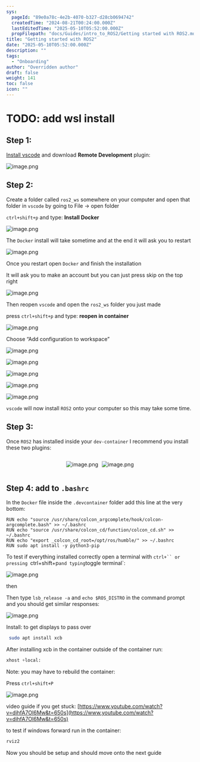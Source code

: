 ```yaml
---
sys:
  pageId: "89e0a78c-4e2b-4070-b327-d28cb0694742"
  createdTime: "2024-08-21T00:24:00.000Z"
  lastEditedTime: "2025-05-10T05:52:00.000Z"
  propFilepath: "docs/Guides/intro_to_ROS2/Getting started with ROS2.md"
title: "Getting started with ROS2"
date: "2025-05-10T05:52:00.000Z"
description: ""
tags:
  - "Onboarding"
author: "Overridden author"
draft: false
weight: 141
toc: false
icon: ""
---
```


# TODO: add wsl install

## Step 1:

[Install vscode](https://code.visualstudio.com/download) and download **Remote Development** plugin:

![image.png](https://prod-files-secure.s3.us-west-2.amazonaws.com/d518164a-d88e-44d1-a4ee-3adb3bd8bce0/efb52993-1881-4a40-b95e-6f020334f022/image.png?X-Amz-Algorithm=AWS4-HMAC-SHA256&X-Amz-Content-Sha256=UNSIGNED-PAYLOAD&X-Amz-Credential=ASIAZI2LB466QIGUHKFV%2F20250516%2Fus-west-2%2Fs3%2Faws4_request&X-Amz-Date=20250516T150833Z&X-Amz-Expires=3600&X-Amz-Security-Token=IQoJb3JpZ2luX2VjEI%2F%2F%2F%2F%2F%2F%2F%2F%2F%2F%2FwEaCXVzLXdlc3QtMiJHMEUCIFPN9E0XgcFQQuu6%2FTmCj2ZpiIB3lHcb%2FaVDR9CrdR0aAiEAsr4fY2EtG%2FiafNACH62Xe1bhUeQ1snQr0FFO7B2W%2BD8q%2FwMISBAAGgw2Mzc0MjMxODM4MDUiDPFgRKYjUGM%2F4HdxTCrcA9xj4TcBDutQzYli3uSK3OYeFJRDcm9RdqEbohnXPe%2BaVIpPuF0%2F7fTdxynQJ%2Fb9UXA%2BtTmdxNqI5aU7eNFq5AkDKR1N%2FLO72PzJUoP7li7f9%2F940c7pNxvZm758yfcqr7t7vy3dGmPErbK3h%2B5QTkyqgkC6%2BG4uXEQalfxBiZEEKaWwUQa5uT8eNKWHQqa%2B0M6nqQY8JfPmhFX%2Faihb5xc1ckyFc6IpSieWburVEr87u1Rz8vvl8349Ev0oIkZDcHRmDHnD%2F9IznKtelRRmIiPKFAYTdKvSHraLyIJ7gd%2FXeUbSP0Q2cBWuOBfGcOD28sshBJ4OcNKJ5M%2BDwMg9q5%2BNNxtoCVKLKcQ4h3VYz3ipvB6%2BEUxhTbMQIllH7jR4VLvasZJqqc4InPYSH7Wv9znVMC%2BvT69PZ4tbcXLHb9S9YNlZj67y0VQ1X6R0P67N2dFVBi1JjAzBLPNQpQjOulfy11%2B5cAReyW%2FdcFfgrC4asFI7YonId8%2B6FwNXoCCnZn1Bi8wVM5YhFbq91qgH8jmswoL4DIuAQdoNIy7jb8ezh2U%2FdStJ8p%2F%2F0YMTLaWXIhXmPp1fn2TLAHHhv%2B8PmWdPQ62VUwaq7FzO6N%2FmAYSRJc1FoGPQP4WbnVN%2BMNiancEGOqUBkIYDqkH9K6fM2vH2cy4k6%2F7awMlzR2YKst%2FfbI7M0Z%2B31yoTIT8icQu%2BB8JuGfKA6IVl2K2QzrV51UB3KjwFQ%2BXMVwy%2FwlqIDZjUCA2nSaNPXxT%2Fwy1T5Ju%2B5bxVJrRW2l2qGmLZOq7VLlro2HBieDM6CpejoL4EfzrWrgoazk4%2F1CRaFI7F%2BTVmT9QebnWnbQELRE9pyQevq%2BLLu%2FGBrA528NsM&X-Amz-Signature=d1d7e472e8954551d83a2692235a33562270adf5b135ea5c4b466e9e1b32ce7a&X-Amz-SignedHeaders=host&x-id=GetObject)

## Step 2:

Create a folder called `ros2_ws` somewhere on your computer and open that folder in `vscode` by going to File → open folder 

`ctrl+shift+p` and type: **Install Docker**

![image.png](https://prod-files-secure.s3.us-west-2.amazonaws.com/d518164a-d88e-44d1-a4ee-3adb3bd8bce0/2269dc0e-1cd5-47ff-bceb-c04ad9b2eab0/image.png?X-Amz-Algorithm=AWS4-HMAC-SHA256&X-Amz-Content-Sha256=UNSIGNED-PAYLOAD&X-Amz-Credential=ASIAZI2LB466QIGUHKFV%2F20250516%2Fus-west-2%2Fs3%2Faws4_request&X-Amz-Date=20250516T150833Z&X-Amz-Expires=3600&X-Amz-Security-Token=IQoJb3JpZ2luX2VjEI%2F%2F%2F%2F%2F%2F%2F%2F%2F%2F%2FwEaCXVzLXdlc3QtMiJHMEUCIFPN9E0XgcFQQuu6%2FTmCj2ZpiIB3lHcb%2FaVDR9CrdR0aAiEAsr4fY2EtG%2FiafNACH62Xe1bhUeQ1snQr0FFO7B2W%2BD8q%2FwMISBAAGgw2Mzc0MjMxODM4MDUiDPFgRKYjUGM%2F4HdxTCrcA9xj4TcBDutQzYli3uSK3OYeFJRDcm9RdqEbohnXPe%2BaVIpPuF0%2F7fTdxynQJ%2Fb9UXA%2BtTmdxNqI5aU7eNFq5AkDKR1N%2FLO72PzJUoP7li7f9%2F940c7pNxvZm758yfcqr7t7vy3dGmPErbK3h%2B5QTkyqgkC6%2BG4uXEQalfxBiZEEKaWwUQa5uT8eNKWHQqa%2B0M6nqQY8JfPmhFX%2Faihb5xc1ckyFc6IpSieWburVEr87u1Rz8vvl8349Ev0oIkZDcHRmDHnD%2F9IznKtelRRmIiPKFAYTdKvSHraLyIJ7gd%2FXeUbSP0Q2cBWuOBfGcOD28sshBJ4OcNKJ5M%2BDwMg9q5%2BNNxtoCVKLKcQ4h3VYz3ipvB6%2BEUxhTbMQIllH7jR4VLvasZJqqc4InPYSH7Wv9znVMC%2BvT69PZ4tbcXLHb9S9YNlZj67y0VQ1X6R0P67N2dFVBi1JjAzBLPNQpQjOulfy11%2B5cAReyW%2FdcFfgrC4asFI7YonId8%2B6FwNXoCCnZn1Bi8wVM5YhFbq91qgH8jmswoL4DIuAQdoNIy7jb8ezh2U%2FdStJ8p%2F%2F0YMTLaWXIhXmPp1fn2TLAHHhv%2B8PmWdPQ62VUwaq7FzO6N%2FmAYSRJc1FoGPQP4WbnVN%2BMNiancEGOqUBkIYDqkH9K6fM2vH2cy4k6%2F7awMlzR2YKst%2FfbI7M0Z%2B31yoTIT8icQu%2BB8JuGfKA6IVl2K2QzrV51UB3KjwFQ%2BXMVwy%2FwlqIDZjUCA2nSaNPXxT%2Fwy1T5Ju%2B5bxVJrRW2l2qGmLZOq7VLlro2HBieDM6CpejoL4EfzrWrgoazk4%2F1CRaFI7F%2BTVmT9QebnWnbQELRE9pyQevq%2BLLu%2FGBrA528NsM&X-Amz-Signature=0c4e5fe192f54c1328c8d72cbccd132c22cf3cb1d16463aca8b55cffad96817f&X-Amz-SignedHeaders=host&x-id=GetObject)

The `Docker` install will take sometime and at the end it will ask you to restart

![image.png](https://prod-files-secure.s3.us-west-2.amazonaws.com/d518164a-d88e-44d1-a4ee-3adb3bd8bce0/ed233f78-be33-4b1f-b89c-9c346c0e961e/image.png?X-Amz-Algorithm=AWS4-HMAC-SHA256&X-Amz-Content-Sha256=UNSIGNED-PAYLOAD&X-Amz-Credential=ASIAZI2LB466QIGUHKFV%2F20250516%2Fus-west-2%2Fs3%2Faws4_request&X-Amz-Date=20250516T150833Z&X-Amz-Expires=3600&X-Amz-Security-Token=IQoJb3JpZ2luX2VjEI%2F%2F%2F%2F%2F%2F%2F%2F%2F%2F%2FwEaCXVzLXdlc3QtMiJHMEUCIFPN9E0XgcFQQuu6%2FTmCj2ZpiIB3lHcb%2FaVDR9CrdR0aAiEAsr4fY2EtG%2FiafNACH62Xe1bhUeQ1snQr0FFO7B2W%2BD8q%2FwMISBAAGgw2Mzc0MjMxODM4MDUiDPFgRKYjUGM%2F4HdxTCrcA9xj4TcBDutQzYli3uSK3OYeFJRDcm9RdqEbohnXPe%2BaVIpPuF0%2F7fTdxynQJ%2Fb9UXA%2BtTmdxNqI5aU7eNFq5AkDKR1N%2FLO72PzJUoP7li7f9%2F940c7pNxvZm758yfcqr7t7vy3dGmPErbK3h%2B5QTkyqgkC6%2BG4uXEQalfxBiZEEKaWwUQa5uT8eNKWHQqa%2B0M6nqQY8JfPmhFX%2Faihb5xc1ckyFc6IpSieWburVEr87u1Rz8vvl8349Ev0oIkZDcHRmDHnD%2F9IznKtelRRmIiPKFAYTdKvSHraLyIJ7gd%2FXeUbSP0Q2cBWuOBfGcOD28sshBJ4OcNKJ5M%2BDwMg9q5%2BNNxtoCVKLKcQ4h3VYz3ipvB6%2BEUxhTbMQIllH7jR4VLvasZJqqc4InPYSH7Wv9znVMC%2BvT69PZ4tbcXLHb9S9YNlZj67y0VQ1X6R0P67N2dFVBi1JjAzBLPNQpQjOulfy11%2B5cAReyW%2FdcFfgrC4asFI7YonId8%2B6FwNXoCCnZn1Bi8wVM5YhFbq91qgH8jmswoL4DIuAQdoNIy7jb8ezh2U%2FdStJ8p%2F%2F0YMTLaWXIhXmPp1fn2TLAHHhv%2B8PmWdPQ62VUwaq7FzO6N%2FmAYSRJc1FoGPQP4WbnVN%2BMNiancEGOqUBkIYDqkH9K6fM2vH2cy4k6%2F7awMlzR2YKst%2FfbI7M0Z%2B31yoTIT8icQu%2BB8JuGfKA6IVl2K2QzrV51UB3KjwFQ%2BXMVwy%2FwlqIDZjUCA2nSaNPXxT%2Fwy1T5Ju%2B5bxVJrRW2l2qGmLZOq7VLlro2HBieDM6CpejoL4EfzrWrgoazk4%2F1CRaFI7F%2BTVmT9QebnWnbQELRE9pyQevq%2BLLu%2FGBrA528NsM&X-Amz-Signature=574217218c36df4a23bed8227967740da63ba1cd284bf005b7315b7d3aa091ee&X-Amz-SignedHeaders=host&x-id=GetObject)

Once you restart open `Docker` and finish the installation

It will ask you to make an account but you can just press skip on the top right

![image.png](https://prod-files-secure.s3.us-west-2.amazonaws.com/d518164a-d88e-44d1-a4ee-3adb3bd8bce0/21010ad9-1659-4fd9-9f59-9932a09b2a3d/image.png?X-Amz-Algorithm=AWS4-HMAC-SHA256&X-Amz-Content-Sha256=UNSIGNED-PAYLOAD&X-Amz-Credential=ASIAZI2LB466QIGUHKFV%2F20250516%2Fus-west-2%2Fs3%2Faws4_request&X-Amz-Date=20250516T150833Z&X-Amz-Expires=3600&X-Amz-Security-Token=IQoJb3JpZ2luX2VjEI%2F%2F%2F%2F%2F%2F%2F%2F%2F%2F%2FwEaCXVzLXdlc3QtMiJHMEUCIFPN9E0XgcFQQuu6%2FTmCj2ZpiIB3lHcb%2FaVDR9CrdR0aAiEAsr4fY2EtG%2FiafNACH62Xe1bhUeQ1snQr0FFO7B2W%2BD8q%2FwMISBAAGgw2Mzc0MjMxODM4MDUiDPFgRKYjUGM%2F4HdxTCrcA9xj4TcBDutQzYli3uSK3OYeFJRDcm9RdqEbohnXPe%2BaVIpPuF0%2F7fTdxynQJ%2Fb9UXA%2BtTmdxNqI5aU7eNFq5AkDKR1N%2FLO72PzJUoP7li7f9%2F940c7pNxvZm758yfcqr7t7vy3dGmPErbK3h%2B5QTkyqgkC6%2BG4uXEQalfxBiZEEKaWwUQa5uT8eNKWHQqa%2B0M6nqQY8JfPmhFX%2Faihb5xc1ckyFc6IpSieWburVEr87u1Rz8vvl8349Ev0oIkZDcHRmDHnD%2F9IznKtelRRmIiPKFAYTdKvSHraLyIJ7gd%2FXeUbSP0Q2cBWuOBfGcOD28sshBJ4OcNKJ5M%2BDwMg9q5%2BNNxtoCVKLKcQ4h3VYz3ipvB6%2BEUxhTbMQIllH7jR4VLvasZJqqc4InPYSH7Wv9znVMC%2BvT69PZ4tbcXLHb9S9YNlZj67y0VQ1X6R0P67N2dFVBi1JjAzBLPNQpQjOulfy11%2B5cAReyW%2FdcFfgrC4asFI7YonId8%2B6FwNXoCCnZn1Bi8wVM5YhFbq91qgH8jmswoL4DIuAQdoNIy7jb8ezh2U%2FdStJ8p%2F%2F0YMTLaWXIhXmPp1fn2TLAHHhv%2B8PmWdPQ62VUwaq7FzO6N%2FmAYSRJc1FoGPQP4WbnVN%2BMNiancEGOqUBkIYDqkH9K6fM2vH2cy4k6%2F7awMlzR2YKst%2FfbI7M0Z%2B31yoTIT8icQu%2BB8JuGfKA6IVl2K2QzrV51UB3KjwFQ%2BXMVwy%2FwlqIDZjUCA2nSaNPXxT%2Fwy1T5Ju%2B5bxVJrRW2l2qGmLZOq7VLlro2HBieDM6CpejoL4EfzrWrgoazk4%2F1CRaFI7F%2BTVmT9QebnWnbQELRE9pyQevq%2BLLu%2FGBrA528NsM&X-Amz-Signature=836a2418012ee37ff1eb199a7f30db96e5b91ed66b538d673bb18a9166169933&X-Amz-SignedHeaders=host&x-id=GetObject)

Then reopen `vscode` and open the `ros2_ws` folder you just made

press `ctrl+shift+p` and type: **reopen in container**

![image.png](https://prod-files-secure.s3.us-west-2.amazonaws.com/d518164a-d88e-44d1-a4ee-3adb3bd8bce0/4e93b8c2-41ad-488c-8095-c74205196118/image.png?X-Amz-Algorithm=AWS4-HMAC-SHA256&X-Amz-Content-Sha256=UNSIGNED-PAYLOAD&X-Amz-Credential=ASIAZI2LB466QIGUHKFV%2F20250516%2Fus-west-2%2Fs3%2Faws4_request&X-Amz-Date=20250516T150833Z&X-Amz-Expires=3600&X-Amz-Security-Token=IQoJb3JpZ2luX2VjEI%2F%2F%2F%2F%2F%2F%2F%2F%2F%2F%2FwEaCXVzLXdlc3QtMiJHMEUCIFPN9E0XgcFQQuu6%2FTmCj2ZpiIB3lHcb%2FaVDR9CrdR0aAiEAsr4fY2EtG%2FiafNACH62Xe1bhUeQ1snQr0FFO7B2W%2BD8q%2FwMISBAAGgw2Mzc0MjMxODM4MDUiDPFgRKYjUGM%2F4HdxTCrcA9xj4TcBDutQzYli3uSK3OYeFJRDcm9RdqEbohnXPe%2BaVIpPuF0%2F7fTdxynQJ%2Fb9UXA%2BtTmdxNqI5aU7eNFq5AkDKR1N%2FLO72PzJUoP7li7f9%2F940c7pNxvZm758yfcqr7t7vy3dGmPErbK3h%2B5QTkyqgkC6%2BG4uXEQalfxBiZEEKaWwUQa5uT8eNKWHQqa%2B0M6nqQY8JfPmhFX%2Faihb5xc1ckyFc6IpSieWburVEr87u1Rz8vvl8349Ev0oIkZDcHRmDHnD%2F9IznKtelRRmIiPKFAYTdKvSHraLyIJ7gd%2FXeUbSP0Q2cBWuOBfGcOD28sshBJ4OcNKJ5M%2BDwMg9q5%2BNNxtoCVKLKcQ4h3VYz3ipvB6%2BEUxhTbMQIllH7jR4VLvasZJqqc4InPYSH7Wv9znVMC%2BvT69PZ4tbcXLHb9S9YNlZj67y0VQ1X6R0P67N2dFVBi1JjAzBLPNQpQjOulfy11%2B5cAReyW%2FdcFfgrC4asFI7YonId8%2B6FwNXoCCnZn1Bi8wVM5YhFbq91qgH8jmswoL4DIuAQdoNIy7jb8ezh2U%2FdStJ8p%2F%2F0YMTLaWXIhXmPp1fn2TLAHHhv%2B8PmWdPQ62VUwaq7FzO6N%2FmAYSRJc1FoGPQP4WbnVN%2BMNiancEGOqUBkIYDqkH9K6fM2vH2cy4k6%2F7awMlzR2YKst%2FfbI7M0Z%2B31yoTIT8icQu%2BB8JuGfKA6IVl2K2QzrV51UB3KjwFQ%2BXMVwy%2FwlqIDZjUCA2nSaNPXxT%2Fwy1T5Ju%2B5bxVJrRW2l2qGmLZOq7VLlro2HBieDM6CpejoL4EfzrWrgoazk4%2F1CRaFI7F%2BTVmT9QebnWnbQELRE9pyQevq%2BLLu%2FGBrA528NsM&X-Amz-Signature=ebd3a539dc626c547f2244dda0419e51b20f65bbdd3347c4b2533796889ebaf8&X-Amz-SignedHeaders=host&x-id=GetObject)

Choose “Add configuration to workspace”

![image.png](https://prod-files-secure.s3.us-west-2.amazonaws.com/d518164a-d88e-44d1-a4ee-3adb3bd8bce0/9560b282-5060-4989-ba37-97e7b2c22476/image.png?X-Amz-Algorithm=AWS4-HMAC-SHA256&X-Amz-Content-Sha256=UNSIGNED-PAYLOAD&X-Amz-Credential=ASIAZI2LB466QIGUHKFV%2F20250516%2Fus-west-2%2Fs3%2Faws4_request&X-Amz-Date=20250516T150833Z&X-Amz-Expires=3600&X-Amz-Security-Token=IQoJb3JpZ2luX2VjEI%2F%2F%2F%2F%2F%2F%2F%2F%2F%2F%2FwEaCXVzLXdlc3QtMiJHMEUCIFPN9E0XgcFQQuu6%2FTmCj2ZpiIB3lHcb%2FaVDR9CrdR0aAiEAsr4fY2EtG%2FiafNACH62Xe1bhUeQ1snQr0FFO7B2W%2BD8q%2FwMISBAAGgw2Mzc0MjMxODM4MDUiDPFgRKYjUGM%2F4HdxTCrcA9xj4TcBDutQzYli3uSK3OYeFJRDcm9RdqEbohnXPe%2BaVIpPuF0%2F7fTdxynQJ%2Fb9UXA%2BtTmdxNqI5aU7eNFq5AkDKR1N%2FLO72PzJUoP7li7f9%2F940c7pNxvZm758yfcqr7t7vy3dGmPErbK3h%2B5QTkyqgkC6%2BG4uXEQalfxBiZEEKaWwUQa5uT8eNKWHQqa%2B0M6nqQY8JfPmhFX%2Faihb5xc1ckyFc6IpSieWburVEr87u1Rz8vvl8349Ev0oIkZDcHRmDHnD%2F9IznKtelRRmIiPKFAYTdKvSHraLyIJ7gd%2FXeUbSP0Q2cBWuOBfGcOD28sshBJ4OcNKJ5M%2BDwMg9q5%2BNNxtoCVKLKcQ4h3VYz3ipvB6%2BEUxhTbMQIllH7jR4VLvasZJqqc4InPYSH7Wv9znVMC%2BvT69PZ4tbcXLHb9S9YNlZj67y0VQ1X6R0P67N2dFVBi1JjAzBLPNQpQjOulfy11%2B5cAReyW%2FdcFfgrC4asFI7YonId8%2B6FwNXoCCnZn1Bi8wVM5YhFbq91qgH8jmswoL4DIuAQdoNIy7jb8ezh2U%2FdStJ8p%2F%2F0YMTLaWXIhXmPp1fn2TLAHHhv%2B8PmWdPQ62VUwaq7FzO6N%2FmAYSRJc1FoGPQP4WbnVN%2BMNiancEGOqUBkIYDqkH9K6fM2vH2cy4k6%2F7awMlzR2YKst%2FfbI7M0Z%2B31yoTIT8icQu%2BB8JuGfKA6IVl2K2QzrV51UB3KjwFQ%2BXMVwy%2FwlqIDZjUCA2nSaNPXxT%2Fwy1T5Ju%2B5bxVJrRW2l2qGmLZOq7VLlro2HBieDM6CpejoL4EfzrWrgoazk4%2F1CRaFI7F%2BTVmT9QebnWnbQELRE9pyQevq%2BLLu%2FGBrA528NsM&X-Amz-Signature=04351e095bad41f5b56255850e528ac64f9cda08419afb8ce56fd6d8cfaed6d8&X-Amz-SignedHeaders=host&x-id=GetObject)

![image.png](https://prod-files-secure.s3.us-west-2.amazonaws.com/d518164a-d88e-44d1-a4ee-3adb3bd8bce0/2ee63f81-886b-48e8-a553-dc6e5eac99e4/image.png?X-Amz-Algorithm=AWS4-HMAC-SHA256&X-Amz-Content-Sha256=UNSIGNED-PAYLOAD&X-Amz-Credential=ASIAZI2LB466QIGUHKFV%2F20250516%2Fus-west-2%2Fs3%2Faws4_request&X-Amz-Date=20250516T150833Z&X-Amz-Expires=3600&X-Amz-Security-Token=IQoJb3JpZ2luX2VjEI%2F%2F%2F%2F%2F%2F%2F%2F%2F%2F%2FwEaCXVzLXdlc3QtMiJHMEUCIFPN9E0XgcFQQuu6%2FTmCj2ZpiIB3lHcb%2FaVDR9CrdR0aAiEAsr4fY2EtG%2FiafNACH62Xe1bhUeQ1snQr0FFO7B2W%2BD8q%2FwMISBAAGgw2Mzc0MjMxODM4MDUiDPFgRKYjUGM%2F4HdxTCrcA9xj4TcBDutQzYli3uSK3OYeFJRDcm9RdqEbohnXPe%2BaVIpPuF0%2F7fTdxynQJ%2Fb9UXA%2BtTmdxNqI5aU7eNFq5AkDKR1N%2FLO72PzJUoP7li7f9%2F940c7pNxvZm758yfcqr7t7vy3dGmPErbK3h%2B5QTkyqgkC6%2BG4uXEQalfxBiZEEKaWwUQa5uT8eNKWHQqa%2B0M6nqQY8JfPmhFX%2Faihb5xc1ckyFc6IpSieWburVEr87u1Rz8vvl8349Ev0oIkZDcHRmDHnD%2F9IznKtelRRmIiPKFAYTdKvSHraLyIJ7gd%2FXeUbSP0Q2cBWuOBfGcOD28sshBJ4OcNKJ5M%2BDwMg9q5%2BNNxtoCVKLKcQ4h3VYz3ipvB6%2BEUxhTbMQIllH7jR4VLvasZJqqc4InPYSH7Wv9znVMC%2BvT69PZ4tbcXLHb9S9YNlZj67y0VQ1X6R0P67N2dFVBi1JjAzBLPNQpQjOulfy11%2B5cAReyW%2FdcFfgrC4asFI7YonId8%2B6FwNXoCCnZn1Bi8wVM5YhFbq91qgH8jmswoL4DIuAQdoNIy7jb8ezh2U%2FdStJ8p%2F%2F0YMTLaWXIhXmPp1fn2TLAHHhv%2B8PmWdPQ62VUwaq7FzO6N%2FmAYSRJc1FoGPQP4WbnVN%2BMNiancEGOqUBkIYDqkH9K6fM2vH2cy4k6%2F7awMlzR2YKst%2FfbI7M0Z%2B31yoTIT8icQu%2BB8JuGfKA6IVl2K2QzrV51UB3KjwFQ%2BXMVwy%2FwlqIDZjUCA2nSaNPXxT%2Fwy1T5Ju%2B5bxVJrRW2l2qGmLZOq7VLlro2HBieDM6CpejoL4EfzrWrgoazk4%2F1CRaFI7F%2BTVmT9QebnWnbQELRE9pyQevq%2BLLu%2FGBrA528NsM&X-Amz-Signature=de37043243918ae8c04c15d2c7a0ab45150b19a72ce19326c24bd7a2510d1e81&X-Amz-SignedHeaders=host&x-id=GetObject)

![image.png](https://prod-files-secure.s3.us-west-2.amazonaws.com/d518164a-d88e-44d1-a4ee-3adb3bd8bce0/ae1580b2-b048-407e-aed9-b584224a7a04/image.png?X-Amz-Algorithm=AWS4-HMAC-SHA256&X-Amz-Content-Sha256=UNSIGNED-PAYLOAD&X-Amz-Credential=ASIAZI2LB466QIGUHKFV%2F20250516%2Fus-west-2%2Fs3%2Faws4_request&X-Amz-Date=20250516T150833Z&X-Amz-Expires=3600&X-Amz-Security-Token=IQoJb3JpZ2luX2VjEI%2F%2F%2F%2F%2F%2F%2F%2F%2F%2F%2FwEaCXVzLXdlc3QtMiJHMEUCIFPN9E0XgcFQQuu6%2FTmCj2ZpiIB3lHcb%2FaVDR9CrdR0aAiEAsr4fY2EtG%2FiafNACH62Xe1bhUeQ1snQr0FFO7B2W%2BD8q%2FwMISBAAGgw2Mzc0MjMxODM4MDUiDPFgRKYjUGM%2F4HdxTCrcA9xj4TcBDutQzYli3uSK3OYeFJRDcm9RdqEbohnXPe%2BaVIpPuF0%2F7fTdxynQJ%2Fb9UXA%2BtTmdxNqI5aU7eNFq5AkDKR1N%2FLO72PzJUoP7li7f9%2F940c7pNxvZm758yfcqr7t7vy3dGmPErbK3h%2B5QTkyqgkC6%2BG4uXEQalfxBiZEEKaWwUQa5uT8eNKWHQqa%2B0M6nqQY8JfPmhFX%2Faihb5xc1ckyFc6IpSieWburVEr87u1Rz8vvl8349Ev0oIkZDcHRmDHnD%2F9IznKtelRRmIiPKFAYTdKvSHraLyIJ7gd%2FXeUbSP0Q2cBWuOBfGcOD28sshBJ4OcNKJ5M%2BDwMg9q5%2BNNxtoCVKLKcQ4h3VYz3ipvB6%2BEUxhTbMQIllH7jR4VLvasZJqqc4InPYSH7Wv9znVMC%2BvT69PZ4tbcXLHb9S9YNlZj67y0VQ1X6R0P67N2dFVBi1JjAzBLPNQpQjOulfy11%2B5cAReyW%2FdcFfgrC4asFI7YonId8%2B6FwNXoCCnZn1Bi8wVM5YhFbq91qgH8jmswoL4DIuAQdoNIy7jb8ezh2U%2FdStJ8p%2F%2F0YMTLaWXIhXmPp1fn2TLAHHhv%2B8PmWdPQ62VUwaq7FzO6N%2FmAYSRJc1FoGPQP4WbnVN%2BMNiancEGOqUBkIYDqkH9K6fM2vH2cy4k6%2F7awMlzR2YKst%2FfbI7M0Z%2B31yoTIT8icQu%2BB8JuGfKA6IVl2K2QzrV51UB3KjwFQ%2BXMVwy%2FwlqIDZjUCA2nSaNPXxT%2Fwy1T5Ju%2B5bxVJrRW2l2qGmLZOq7VLlro2HBieDM6CpejoL4EfzrWrgoazk4%2F1CRaFI7F%2BTVmT9QebnWnbQELRE9pyQevq%2BLLu%2FGBrA528NsM&X-Amz-Signature=dec2e78260f6a20c7a632a994e9345426e6ed9219255c24972ea3ad3e750884a&X-Amz-SignedHeaders=host&x-id=GetObject)

![image.png](https://prod-files-secure.s3.us-west-2.amazonaws.com/d518164a-d88e-44d1-a4ee-3adb3bd8bce0/53255b28-f75e-430f-b9e3-c0ac8577e42b/image.png?X-Amz-Algorithm=AWS4-HMAC-SHA256&X-Amz-Content-Sha256=UNSIGNED-PAYLOAD&X-Amz-Credential=ASIAZI2LB466QIGUHKFV%2F20250516%2Fus-west-2%2Fs3%2Faws4_request&X-Amz-Date=20250516T150833Z&X-Amz-Expires=3600&X-Amz-Security-Token=IQoJb3JpZ2luX2VjEI%2F%2F%2F%2F%2F%2F%2F%2F%2F%2F%2FwEaCXVzLXdlc3QtMiJHMEUCIFPN9E0XgcFQQuu6%2FTmCj2ZpiIB3lHcb%2FaVDR9CrdR0aAiEAsr4fY2EtG%2FiafNACH62Xe1bhUeQ1snQr0FFO7B2W%2BD8q%2FwMISBAAGgw2Mzc0MjMxODM4MDUiDPFgRKYjUGM%2F4HdxTCrcA9xj4TcBDutQzYli3uSK3OYeFJRDcm9RdqEbohnXPe%2BaVIpPuF0%2F7fTdxynQJ%2Fb9UXA%2BtTmdxNqI5aU7eNFq5AkDKR1N%2FLO72PzJUoP7li7f9%2F940c7pNxvZm758yfcqr7t7vy3dGmPErbK3h%2B5QTkyqgkC6%2BG4uXEQalfxBiZEEKaWwUQa5uT8eNKWHQqa%2B0M6nqQY8JfPmhFX%2Faihb5xc1ckyFc6IpSieWburVEr87u1Rz8vvl8349Ev0oIkZDcHRmDHnD%2F9IznKtelRRmIiPKFAYTdKvSHraLyIJ7gd%2FXeUbSP0Q2cBWuOBfGcOD28sshBJ4OcNKJ5M%2BDwMg9q5%2BNNxtoCVKLKcQ4h3VYz3ipvB6%2BEUxhTbMQIllH7jR4VLvasZJqqc4InPYSH7Wv9znVMC%2BvT69PZ4tbcXLHb9S9YNlZj67y0VQ1X6R0P67N2dFVBi1JjAzBLPNQpQjOulfy11%2B5cAReyW%2FdcFfgrC4asFI7YonId8%2B6FwNXoCCnZn1Bi8wVM5YhFbq91qgH8jmswoL4DIuAQdoNIy7jb8ezh2U%2FdStJ8p%2F%2F0YMTLaWXIhXmPp1fn2TLAHHhv%2B8PmWdPQ62VUwaq7FzO6N%2FmAYSRJc1FoGPQP4WbnVN%2BMNiancEGOqUBkIYDqkH9K6fM2vH2cy4k6%2F7awMlzR2YKst%2FfbI7M0Z%2B31yoTIT8icQu%2BB8JuGfKA6IVl2K2QzrV51UB3KjwFQ%2BXMVwy%2FwlqIDZjUCA2nSaNPXxT%2Fwy1T5Ju%2B5bxVJrRW2l2qGmLZOq7VLlro2HBieDM6CpejoL4EfzrWrgoazk4%2F1CRaFI7F%2BTVmT9QebnWnbQELRE9pyQevq%2BLLu%2FGBrA528NsM&X-Amz-Signature=a36aed1fa54e0f297a3a49522721ac13b351aa97ae45645f316548f6caf5d3a0&X-Amz-SignedHeaders=host&x-id=GetObject)

![image.png](https://prod-files-secure.s3.us-west-2.amazonaws.com/d518164a-d88e-44d1-a4ee-3adb3bd8bce0/7c562767-5af9-4ffb-97d1-327bcdf4ee00/image.png?X-Amz-Algorithm=AWS4-HMAC-SHA256&X-Amz-Content-Sha256=UNSIGNED-PAYLOAD&X-Amz-Credential=ASIAZI2LB466QIGUHKFV%2F20250516%2Fus-west-2%2Fs3%2Faws4_request&X-Amz-Date=20250516T150833Z&X-Amz-Expires=3600&X-Amz-Security-Token=IQoJb3JpZ2luX2VjEI%2F%2F%2F%2F%2F%2F%2F%2F%2F%2F%2FwEaCXVzLXdlc3QtMiJHMEUCIFPN9E0XgcFQQuu6%2FTmCj2ZpiIB3lHcb%2FaVDR9CrdR0aAiEAsr4fY2EtG%2FiafNACH62Xe1bhUeQ1snQr0FFO7B2W%2BD8q%2FwMISBAAGgw2Mzc0MjMxODM4MDUiDPFgRKYjUGM%2F4HdxTCrcA9xj4TcBDutQzYli3uSK3OYeFJRDcm9RdqEbohnXPe%2BaVIpPuF0%2F7fTdxynQJ%2Fb9UXA%2BtTmdxNqI5aU7eNFq5AkDKR1N%2FLO72PzJUoP7li7f9%2F940c7pNxvZm758yfcqr7t7vy3dGmPErbK3h%2B5QTkyqgkC6%2BG4uXEQalfxBiZEEKaWwUQa5uT8eNKWHQqa%2B0M6nqQY8JfPmhFX%2Faihb5xc1ckyFc6IpSieWburVEr87u1Rz8vvl8349Ev0oIkZDcHRmDHnD%2F9IznKtelRRmIiPKFAYTdKvSHraLyIJ7gd%2FXeUbSP0Q2cBWuOBfGcOD28sshBJ4OcNKJ5M%2BDwMg9q5%2BNNxtoCVKLKcQ4h3VYz3ipvB6%2BEUxhTbMQIllH7jR4VLvasZJqqc4InPYSH7Wv9znVMC%2BvT69PZ4tbcXLHb9S9YNlZj67y0VQ1X6R0P67N2dFVBi1JjAzBLPNQpQjOulfy11%2B5cAReyW%2FdcFfgrC4asFI7YonId8%2B6FwNXoCCnZn1Bi8wVM5YhFbq91qgH8jmswoL4DIuAQdoNIy7jb8ezh2U%2FdStJ8p%2F%2F0YMTLaWXIhXmPp1fn2TLAHHhv%2B8PmWdPQ62VUwaq7FzO6N%2FmAYSRJc1FoGPQP4WbnVN%2BMNiancEGOqUBkIYDqkH9K6fM2vH2cy4k6%2F7awMlzR2YKst%2FfbI7M0Z%2B31yoTIT8icQu%2BB8JuGfKA6IVl2K2QzrV51UB3KjwFQ%2BXMVwy%2FwlqIDZjUCA2nSaNPXxT%2Fwy1T5Ju%2B5bxVJrRW2l2qGmLZOq7VLlro2HBieDM6CpejoL4EfzrWrgoazk4%2F1CRaFI7F%2BTVmT9QebnWnbQELRE9pyQevq%2BLLu%2FGBrA528NsM&X-Amz-Signature=80a957259a65420410a0c01edc8fdd91245043d83d166f4287b138d077c090ed&X-Amz-SignedHeaders=host&x-id=GetObject)

`vscode` will now install `ROS2` onto your computer so this may take some time.

## Step 3:

Once `ROS2` has installed inside your `dev-container` I recommend you install these two plugins:

<div style="display: flex;flex-direction: row; column-gap:10px; max-width: 630px;justify-content: center;">
<div>

![image.png](https://prod-files-secure.s3.us-west-2.amazonaws.com/d518164a-d88e-44d1-a4ee-3adb3bd8bce0/3fc3d550-5a54-4ba1-ba6b-faa01cdb7369/image.png?X-Amz-Algorithm=AWS4-HMAC-SHA256&X-Amz-Content-Sha256=UNSIGNED-PAYLOAD&X-Amz-Credential=ASIAZI2LB4664QZHHXWJ%2F20250516%2Fus-west-2%2Fs3%2Faws4_request&X-Amz-Date=20250516T150837Z&X-Amz-Expires=3600&X-Amz-Security-Token=IQoJb3JpZ2luX2VjEI%2F%2F%2F%2F%2F%2F%2F%2F%2F%2F%2FwEaCXVzLXdlc3QtMiJHMEUCIQCXL3g1kbsfEjQS%2Bwl%2BiD%2BwXxVCj1PpXjH4enKCQhUBQAIgBmsKzGCXRznSLnQUzVb6gzd9XrexUShzV7SJEZVC2GAq%2FwMISBAAGgw2Mzc0MjMxODM4MDUiDEQyGqa1TGTZB8Sp%2FircA6Rj4DYGOc0Ka0XpaWt0jKMXFrBwc%2BVdpXpwgT1MsPtWl%2BQY6Jhj9OpA6fmIJAcTt0ZZNYvgFBkG29IDo0FL7MjTAGt6Z2QSYgiA4cSjNAwHCgbcbzopx6r%2FMqIC5LJ3M%2FWdoe%2BE6XFz%2BrMPj%2BP07eT3RM928E05SW4q6h9VHQq8a1oXF3ho5oOFHwYesWnZ5ns4ce9aAQhVfJELXreY2Mu9kcQrkO4bXXT5RtiL7DB0A8yrIPMEFEd%2F6fbEr1AGNAEvRzZoWMczZb21UOSyZKX4GYlRW9DtxE6mVbPuS5RmfSxkOpIlotbc2VFFkV%2F5FUYGJ1Bxb7QBy5p7cC5QjYSokTabLvfca3JzqmsLMcAmo2TqOCDKyktQpteW1jktEW6TqdHgyykRWboPbn436civ2UurOiEozl8NUzRjkkIrDUau%2FgcdbTW5X0dpiZoWpo173AcJsX%2BThWawoDSoKVMJkSRWWbU2iy5wNitNmHj1ffdf6k796C5lZEFngEJz1nNhv4k7ogiRXid2rAG%2F7%2BHAPAeXCZshbdl8931YynOXsyO9ConZYD6%2FdcZah9pbhA23z7g5uZgPnJN1KlqULYwoITFdYwTKStjwJACcOJKVMgUQnYV57Tb4RQlSMKuancEGOqUB8RB9ewoE6mYdZBAuC9W%2B2b8zAAVw4fnQO62vWSalSJfOaaLp%2FhduvAGcAcDQ6cuFrsWLpnrGP%2FEQeBlTAECa%2BN5rVXLGO%2BAQ4uime7S6tanq1UtzmQNJxDm7VFNblZf0CuyqOTxZybghX0q8z%2B3EygVfxNCumHu0xC76%2F26a49WfX%2Fnxwi6dSRoMJgWig%2BpmynNbGAJ4MnknMzMBQO1QZyEzBELr&X-Amz-Signature=b111d7606314b0528d6d32c38a514f72fc35db2cdebf9d7200d5548cbc732372&X-Amz-SignedHeaders=host&x-id=GetObject)

</div>
<div>

![image.png](https://prod-files-secure.s3.us-west-2.amazonaws.com/d518164a-d88e-44d1-a4ee-3adb3bd8bce0/d994cc66-13c2-4093-a5a3-f84cf4601a82/image.png?X-Amz-Algorithm=AWS4-HMAC-SHA256&X-Amz-Content-Sha256=UNSIGNED-PAYLOAD&X-Amz-Credential=ASIAZI2LB4662L57UYD5%2F20250516%2Fus-west-2%2Fs3%2Faws4_request&X-Amz-Date=20250516T150837Z&X-Amz-Expires=3600&X-Amz-Security-Token=IQoJb3JpZ2luX2VjEI%2F%2F%2F%2F%2F%2F%2F%2F%2F%2F%2FwEaCXVzLXdlc3QtMiJHMEUCIG3JD31fd9XFyqAs79xEph69uSetgJDTE50n6t3QMGJ5AiEA4raINDalXjotubcWcsfnS2pyhzijYQ4EXQKg%2B86Fgp8q%2FwMISBAAGgw2Mzc0MjMxODM4MDUiDBRaZNO3Y%2FpaWEEtUyrcA1kLTrja%2BW%2Fqtt5bphfVON0h78gSssNrrqfBvRwqibP%2FdaE9vvLfDY0QUYe4QfqQ5JNAkJ6KvuKAofj%2F2ZfWpYITNGFUA%2FKv5MpCGNijVbcLXHlKDGeDM6rISBMXLWVaez9TJHZdVAqMpYnuIfesO%2B0ruyH%2FdGX0ZaAPzehUmqmqhrS8L6T0uKgQmK4IvOPRfnQO5ABVliC%2B2DpFyYh4XxMgzwQVASB989nN6MWWNXx04EndAqswXpBucYi0yDfh0wa5FckDz130cpQ%2F730E3BMjIl1pWK%2F3Gz%2FbnLdDXvsdg11f%2FRna%2FlzPTWv8s1NUQs%2B%2FOtbeC4OBPmqCrwP5Y1yWCis9y7aR723RBz2dvyY2Oh3aEawXBarTKgW9hQS247YSK7KIIqjefuV3g7%2FxVIcSAOCcKKrGP8BIvUsGysDxgVkJCe1GwcB50ggHuyRFbwnrO%2Bnwg9LYsWdbpLIXtbkOt4JKuovwcuNhUhMljdOuvOExddM7TzjshYwtqzo8VbozFGkH89G6qrsD%2FpiY8nGJz4%2Bo8wwf6r17kdBZ6f4CirXTbSJZT2GTjdax7ynoRtrYy%2B0P9EiZlDtiVPqsWabPPL5iCmZqNmzvAORSFeRT4edvBv4KjBRRGQBHMMKbncEGOqUBSn8lGPONONgT1yv3xhz66b1XoSQ%2Fes%2B5rBgoRJTWUmis6KwW5%2BzIEPaTG1qhzXYisJ4ktsEh8EQLW7NNjOMbE08XOnKaKjSNbeL5KlMgdQqjgNol2cfm18J0VkARMZlZr0%2FgLdpgZesk0aVOG0WOD0XyXzY9sbEQNYPnnPFuVS70gdi%2BSZrCc9kcXlWbPxkFQdxSNPCM8fZjD5Af9NXKE8DbDWLn&X-Amz-Signature=8ef3e89ca89ba38fea71b5f66228a1162b21003f57dd72d545a344aca67727ee&X-Amz-SignedHeaders=host&x-id=GetObject)

</div>
</div>

## Step 4: add to `.bashrc`

In the `Docker` file inside the `.devcontainer` folder add this line at the very bottom: 

```docker
RUN echo "source /usr/share/colcon_argcomplete/hook/colcon-argcomplete.bash" >> ~/.bashrc
RUN echo "source /usr/share/colcon_cd/function/colcon_cd.sh" >> ~/.bashrc
RUN echo "export _colcon_cd_root=/opt/ros/humble/" >> ~/.bashrc
RUN sudo apt install -y python3-pip 
```

To test if everything installed correctly open a terminal with `ctrl+`` or pressing `ctrl+shift+p` and typing `toggle terminal`:

![image.png](https://prod-files-secure.s3.us-west-2.amazonaws.com/d518164a-d88e-44d1-a4ee-3adb3bd8bce0/6a4943d8-b04e-4c02-9a58-775f3384d1a5/image.png?X-Amz-Algorithm=AWS4-HMAC-SHA256&X-Amz-Content-Sha256=UNSIGNED-PAYLOAD&X-Amz-Credential=ASIAZI2LB466QIGUHKFV%2F20250516%2Fus-west-2%2Fs3%2Faws4_request&X-Amz-Date=20250516T150833Z&X-Amz-Expires=3600&X-Amz-Security-Token=IQoJb3JpZ2luX2VjEI%2F%2F%2F%2F%2F%2F%2F%2F%2F%2F%2FwEaCXVzLXdlc3QtMiJHMEUCIFPN9E0XgcFQQuu6%2FTmCj2ZpiIB3lHcb%2FaVDR9CrdR0aAiEAsr4fY2EtG%2FiafNACH62Xe1bhUeQ1snQr0FFO7B2W%2BD8q%2FwMISBAAGgw2Mzc0MjMxODM4MDUiDPFgRKYjUGM%2F4HdxTCrcA9xj4TcBDutQzYli3uSK3OYeFJRDcm9RdqEbohnXPe%2BaVIpPuF0%2F7fTdxynQJ%2Fb9UXA%2BtTmdxNqI5aU7eNFq5AkDKR1N%2FLO72PzJUoP7li7f9%2F940c7pNxvZm758yfcqr7t7vy3dGmPErbK3h%2B5QTkyqgkC6%2BG4uXEQalfxBiZEEKaWwUQa5uT8eNKWHQqa%2B0M6nqQY8JfPmhFX%2Faihb5xc1ckyFc6IpSieWburVEr87u1Rz8vvl8349Ev0oIkZDcHRmDHnD%2F9IznKtelRRmIiPKFAYTdKvSHraLyIJ7gd%2FXeUbSP0Q2cBWuOBfGcOD28sshBJ4OcNKJ5M%2BDwMg9q5%2BNNxtoCVKLKcQ4h3VYz3ipvB6%2BEUxhTbMQIllH7jR4VLvasZJqqc4InPYSH7Wv9znVMC%2BvT69PZ4tbcXLHb9S9YNlZj67y0VQ1X6R0P67N2dFVBi1JjAzBLPNQpQjOulfy11%2B5cAReyW%2FdcFfgrC4asFI7YonId8%2B6FwNXoCCnZn1Bi8wVM5YhFbq91qgH8jmswoL4DIuAQdoNIy7jb8ezh2U%2FdStJ8p%2F%2F0YMTLaWXIhXmPp1fn2TLAHHhv%2B8PmWdPQ62VUwaq7FzO6N%2FmAYSRJc1FoGPQP4WbnVN%2BMNiancEGOqUBkIYDqkH9K6fM2vH2cy4k6%2F7awMlzR2YKst%2FfbI7M0Z%2B31yoTIT8icQu%2BB8JuGfKA6IVl2K2QzrV51UB3KjwFQ%2BXMVwy%2FwlqIDZjUCA2nSaNPXxT%2Fwy1T5Ju%2B5bxVJrRW2l2qGmLZOq7VLlro2HBieDM6CpejoL4EfzrWrgoazk4%2F1CRaFI7F%2BTVmT9QebnWnbQELRE9pyQevq%2BLLu%2FGBrA528NsM&X-Amz-Signature=edcc8d94e77f0de2b7553fcaac27d86edec5fdf4058f0a961328ebac3efe7ef3&X-Amz-SignedHeaders=host&x-id=GetObject)

then 

Then type `lsb_release -a` and `echo $ROS_DISTRO` in the command prompt and you should get similar responses:

![image.png](https://prod-files-secure.s3.us-west-2.amazonaws.com/d518164a-d88e-44d1-a4ee-3adb3bd8bce0/3e635dec-a805-4e85-8b9e-d000e5b71a4e/image.png?X-Amz-Algorithm=AWS4-HMAC-SHA256&X-Amz-Content-Sha256=UNSIGNED-PAYLOAD&X-Amz-Credential=ASIAZI2LB466QIGUHKFV%2F20250516%2Fus-west-2%2Fs3%2Faws4_request&X-Amz-Date=20250516T150833Z&X-Amz-Expires=3600&X-Amz-Security-Token=IQoJb3JpZ2luX2VjEI%2F%2F%2F%2F%2F%2F%2F%2F%2F%2F%2FwEaCXVzLXdlc3QtMiJHMEUCIFPN9E0XgcFQQuu6%2FTmCj2ZpiIB3lHcb%2FaVDR9CrdR0aAiEAsr4fY2EtG%2FiafNACH62Xe1bhUeQ1snQr0FFO7B2W%2BD8q%2FwMISBAAGgw2Mzc0MjMxODM4MDUiDPFgRKYjUGM%2F4HdxTCrcA9xj4TcBDutQzYli3uSK3OYeFJRDcm9RdqEbohnXPe%2BaVIpPuF0%2F7fTdxynQJ%2Fb9UXA%2BtTmdxNqI5aU7eNFq5AkDKR1N%2FLO72PzJUoP7li7f9%2F940c7pNxvZm758yfcqr7t7vy3dGmPErbK3h%2B5QTkyqgkC6%2BG4uXEQalfxBiZEEKaWwUQa5uT8eNKWHQqa%2B0M6nqQY8JfPmhFX%2Faihb5xc1ckyFc6IpSieWburVEr87u1Rz8vvl8349Ev0oIkZDcHRmDHnD%2F9IznKtelRRmIiPKFAYTdKvSHraLyIJ7gd%2FXeUbSP0Q2cBWuOBfGcOD28sshBJ4OcNKJ5M%2BDwMg9q5%2BNNxtoCVKLKcQ4h3VYz3ipvB6%2BEUxhTbMQIllH7jR4VLvasZJqqc4InPYSH7Wv9znVMC%2BvT69PZ4tbcXLHb9S9YNlZj67y0VQ1X6R0P67N2dFVBi1JjAzBLPNQpQjOulfy11%2B5cAReyW%2FdcFfgrC4asFI7YonId8%2B6FwNXoCCnZn1Bi8wVM5YhFbq91qgH8jmswoL4DIuAQdoNIy7jb8ezh2U%2FdStJ8p%2F%2F0YMTLaWXIhXmPp1fn2TLAHHhv%2B8PmWdPQ62VUwaq7FzO6N%2FmAYSRJc1FoGPQP4WbnVN%2BMNiancEGOqUBkIYDqkH9K6fM2vH2cy4k6%2F7awMlzR2YKst%2FfbI7M0Z%2B31yoTIT8icQu%2BB8JuGfKA6IVl2K2QzrV51UB3KjwFQ%2BXMVwy%2FwlqIDZjUCA2nSaNPXxT%2Fwy1T5Ju%2B5bxVJrRW2l2qGmLZOq7VLlro2HBieDM6CpejoL4EfzrWrgoazk4%2F1CRaFI7F%2BTVmT9QebnWnbQELRE9pyQevq%2BLLu%2FGBrA528NsM&X-Amz-Signature=db6fe60a09722972b7995d0c28b2634d241322c6777216030ea0cdaad079d10f&X-Amz-SignedHeaders=host&x-id=GetObject)

Install:  to get displays to pass over

```bash
 sudo apt install xcb
```

After installing xcb in the container outside of the container run:

```python
xhost +local:
```

Note: you may have to rebuild the container:

Press `ctrl+shift+P`

![image.png](https://prod-files-secure.s3.us-west-2.amazonaws.com/d518164a-d88e-44d1-a4ee-3adb3bd8bce0/6c2be660-2618-4c38-9c26-53554f7a0b7b/image.png?X-Amz-Algorithm=AWS4-HMAC-SHA256&X-Amz-Content-Sha256=UNSIGNED-PAYLOAD&X-Amz-Credential=ASIAZI2LB466QIGUHKFV%2F20250516%2Fus-west-2%2Fs3%2Faws4_request&X-Amz-Date=20250516T150833Z&X-Amz-Expires=3600&X-Amz-Security-Token=IQoJb3JpZ2luX2VjEI%2F%2F%2F%2F%2F%2F%2F%2F%2F%2F%2FwEaCXVzLXdlc3QtMiJHMEUCIFPN9E0XgcFQQuu6%2FTmCj2ZpiIB3lHcb%2FaVDR9CrdR0aAiEAsr4fY2EtG%2FiafNACH62Xe1bhUeQ1snQr0FFO7B2W%2BD8q%2FwMISBAAGgw2Mzc0MjMxODM4MDUiDPFgRKYjUGM%2F4HdxTCrcA9xj4TcBDutQzYli3uSK3OYeFJRDcm9RdqEbohnXPe%2BaVIpPuF0%2F7fTdxynQJ%2Fb9UXA%2BtTmdxNqI5aU7eNFq5AkDKR1N%2FLO72PzJUoP7li7f9%2F940c7pNxvZm758yfcqr7t7vy3dGmPErbK3h%2B5QTkyqgkC6%2BG4uXEQalfxBiZEEKaWwUQa5uT8eNKWHQqa%2B0M6nqQY8JfPmhFX%2Faihb5xc1ckyFc6IpSieWburVEr87u1Rz8vvl8349Ev0oIkZDcHRmDHnD%2F9IznKtelRRmIiPKFAYTdKvSHraLyIJ7gd%2FXeUbSP0Q2cBWuOBfGcOD28sshBJ4OcNKJ5M%2BDwMg9q5%2BNNxtoCVKLKcQ4h3VYz3ipvB6%2BEUxhTbMQIllH7jR4VLvasZJqqc4InPYSH7Wv9znVMC%2BvT69PZ4tbcXLHb9S9YNlZj67y0VQ1X6R0P67N2dFVBi1JjAzBLPNQpQjOulfy11%2B5cAReyW%2FdcFfgrC4asFI7YonId8%2B6FwNXoCCnZn1Bi8wVM5YhFbq91qgH8jmswoL4DIuAQdoNIy7jb8ezh2U%2FdStJ8p%2F%2F0YMTLaWXIhXmPp1fn2TLAHHhv%2B8PmWdPQ62VUwaq7FzO6N%2FmAYSRJc1FoGPQP4WbnVN%2BMNiancEGOqUBkIYDqkH9K6fM2vH2cy4k6%2F7awMlzR2YKst%2FfbI7M0Z%2B31yoTIT8icQu%2BB8JuGfKA6IVl2K2QzrV51UB3KjwFQ%2BXMVwy%2FwlqIDZjUCA2nSaNPXxT%2Fwy1T5Ju%2B5bxVJrRW2l2qGmLZOq7VLlro2HBieDM6CpejoL4EfzrWrgoazk4%2F1CRaFI7F%2BTVmT9QebnWnbQELRE9pyQevq%2BLLu%2FGBrA528NsM&X-Amz-Signature=a5e11e6ce5e80e301133e0c66cbc92330a03675d3d4422c73eedb50f50f8d7b8&X-Amz-SignedHeaders=host&x-id=GetObject)

video guide if you get stuck: [https://www.youtube.com/watch?v=dihfA7Ol6Mw&t=650s](https://www.youtube.com/watch?v=dihfA7Ol6Mw&t=650s)

to test if windows forward run in the container:

```bash
rviz2
```

Now you should be setup and should move onto the next guide 
